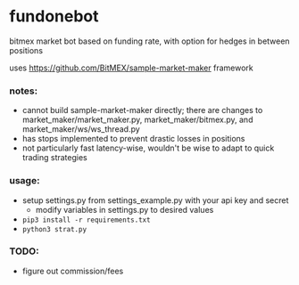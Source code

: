 # fundonebot

bitmex market bot
based on funding rate, with option for hedges in between positions

uses https://github.com/BitMEX/sample-market-maker framework

### notes:
- cannot build sample-market-maker directly; there are changes to market_maker/market_maker.py, market_maker/bitmex.py, and market_maker/ws/ws_thread.py
- has stops implemented to prevent drastic losses in positions
- not particularly fast latency-wise, wouldn't be wise to adapt to quick trading strategies

### usage:
- setup settings.py from settings_example.py with your api key and secret
	- modify variables in settings.py to desired values
- `pip3 install -r requirements.txt`
- `python3 strat.py`

### TODO:
- figure out commission/fees
